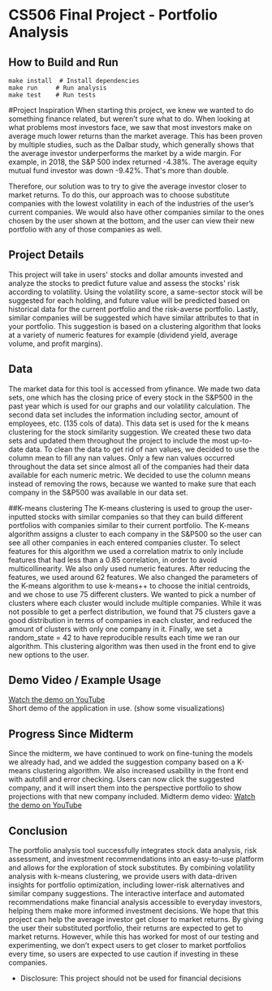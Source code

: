 # CS506 Final Project - Portfolio Analysis

## How to Build and Run
```
make install  # Install dependencies
make run     # Run analysis
make test    # Run tests
```

#Project Inspiration
When starting this project, we knew we wanted to do something finance related, but weren’t sure what to do. When looking at what problems most investors face, we saw that most investors make on average much lower returns than the market average. This has been proven by multiple studies, such as the Dalbar study, which generally shows that the average investor underperforms the market by a wide margin. For example, in 2018, the S&P 500 index returned -4.38%. The average equity mutual fund investor was down -9.42%. That's more than double. 

Therefore, our solution was to try to give the average investor closer to market returns. To do this, our approach was to choose substitute companies with the lowest volatility in each of the industries of the user’s current companies. We would also have other companies similar to the ones chosen by the user shown at the bottom, and the user can view their new portfolio with any of those companies as well.

## Project Details
This project will take in users' stocks and dollar amounts invested and analyze the stocks to predict future value and assess the stocks' risk according to volatility. Using the volatility score, a same-sector stock will be suggested for each holding, and future value will be predicted based on historical data for the current portfolio and the risk-averse portfolio. Lastly, similar companies will be suggested which have similar attributes to that in your portfolio. This suggestion is based on a clustering algorithm that looks at a variety of numeric features for example (dividend yield, average volume, and profit margins). 

## Data
The market data for this tool is accessed from yfinance. We made two data sets, one which has the closing price of every stock in the S&P500 in the past year which is used for our graphs and our volatility calculation. The second data set includes the information including sector, amount of employees, etc. (135 cols of data). This data set is used for the k means clustering for the stock similarity suggestion. We created these two data sets and updated them throughout the project to include the most up-to-date data. To clean the data to get rid of nan values, we decided to use the column mean to fill any nan values. Only a few nan values occurred throughout the data set since almost all of the companies had their data available for each numeric metric. We decided to use the column means instead of removing the rows, because we wanted to make sure that each company in the S&P500 was available in our data set.

##K-means clustering
The K-means clustering is used to group the user-inputted stocks with similar companies so that they can build different portfolios with companies similar to their current portfolio. The K-means algorithm assigns a cluster to each company in the S&P500 so the user can see all other companies in each entered companies cluster. To select features for this algorithm we used a correlation matrix to only include features that had less than a 0.85 correlation, in order to avoid multicollinearity. We also only used numeric features. After reducing the features, we used around 62 features. We also changed the parameters of the K-means algorithm to use k-means++ to choose the initial centroids, and we chose to use 75 different clusters. We wanted to pick a number of clusters where each cluster would include multiple companies. While it was not possible to get a perfect distribution, we found that 75 clusters gave a good distribution in terms of companies in each cluster, and reduced the amount of clusters with only one company in it. Finally, we set a random_state = 42 to have reproducible results each time we ran our algorithm. This clustering algorithm was then used in the front end to give new options to the user.

## Demo Video / Example Usage
[Watch the demo on YouTube](https://youtu.be/J7ZJD8LqPIA)  
Short demo of the application in use. (show some visualizations)

## Progress Since Midterm
Since the midterm, we have continued to work on fine-tuning the models we already had, and we added the suggestion company based on a K-means clustering algorithm. We also increased usability in the front end with autofill and error checking. Users can now click the suggested company, and it will insert them into the perspective portfolio to show projections with that new company included. Midterm demo video: [Watch the demo on YouTube](https://youtu.be/J7ZJD8LqPIA)  

## Conclusion
The portfolio analysis tool successfully integrates stock data analysis, risk assessment, and investment recommendations into an easy-to-use platform and allows for the exploration of stock substitutes. By combining volatility analysis with k-means clustering, we provide users with data-driven insights for portfolio optimization, including lower-risk alternatives and similar company suggestions. The interactive interface and automated recommendations make financial analysis accessible to everyday investors, helping them make more informed investment decisions. We hope that this project can help the average investor get closer to market returns. By giving the user their substituted portfolio, their returns are expected to get to market returns. However, while this has worked for most of our testing and experimenting, we don’t expect users to get closer to market portfolios every time, so users are expected to use caution if investing in these companies. 

* Disclosure: This project should not be used for financial decisions  

